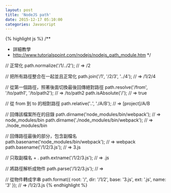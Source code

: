 ```yaml
---
layout: post
title: 'NodeJS path'
date: 2015-12-17 05:10:00
categories: Javascript
---
```


{% highlight js %}
/**
 * 詳細教學
 * http://www.tutorialspoint.com/nodejs/nodejs_path_module.htm
 */

// 正常化
path.normalize('/1/../2'); // => /2

// 把所有路徑整合在一起並且正常化
path.join('/1', '/2/3', '../4'); // => /1/2/4

// 從第一個路徑，照著後面切換最後回傳絕對路徑
path.resolve('/from', '/to/path1', '/to/path2'); // => /to/path2
path.isAbsolute('/'); // => true

// 從 from 到 to 的相對路徑
path.relative('..', './A/B'); // => [project]/A/B

// 回傳該檔案所在的目錄
path.dirname('node_modules/bin/webpack'); // => node_modules/bin
path.dirname('./node_modules/bin/webpack'); // => ./node_modules/bin

// 回傳路徑最後的部分，包含副檔名
path.basename('node_modules/bin/webpack'); // => webpack
path.basename('/1/2/3.js'); // => 3.js

// 只取副檔名 + .
path.extname('/1/2/3.js'); // => .js

// 將路徑解析成物件
path.parse('/1/2/3.js'); // =>

// 從物件轉成字串
path.format({ root: '/', dir: '/1/2', base: '3.js', ext: '.js', name: '3' }); // => /1/2/3.js
{% endhighlight %}
